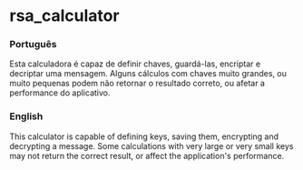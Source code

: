 # rsa_calculator
### Português
Esta calculadora é capaz de definir chaves, guardá-las, encriptar e decriptar uma mensagem. Alguns cálculos com chaves muito grandes, ou muito pequenas podem não retornar o resultado correto, ou afetar a performance do aplicativo.

### English
This calculator is capable of defining keys, saving them, encrypting and decrypting a message. Some calculations with very large or very small keys may not return the correct result, or affect the application's performance.